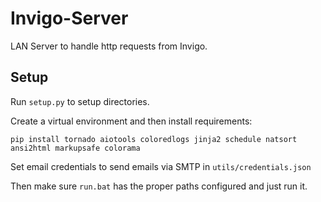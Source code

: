 # Invigo-Server

LAN Server to handle http requests from Invigo.

## Setup

Run `setup.py` to setup directories.

Create a virtual environment and then install requirements:

```
pip install tornado aiotools coloredlogs jinja2 schedule natsort ansi2html markupsafe colorama
```

Set email credentials to send emails via SMTP in `utils/credentials.json`

Then make sure `run.bat` has the proper paths configured and just run it.
